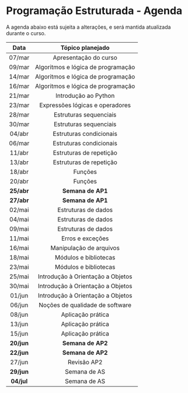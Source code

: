 # Programação Estruturada - Agenda

A agenda abaixo está sujeita a alterações, e será mantida atualizada durante o curso.

|  **Data**  |        **Tópico planejado**        |
|:----------:|:----------------------------------:|
|   07/mar   |        Apresentação do curso       |
|   09/mar   | Algoritmos e lógica de programação |
|   14/mar   | Algoritmos e lógica de programação |
|   16/mar   | Algoritmos e lógica de programação |
|   21/mar   |        Introdução ao Python        |
|   23/mar   |   Expressões lógicas e operadores  |
|   28/mar   |       Estruturas sequenciais       |
|   30/mar   |       Estruturas sequenciais       |
|   04/abr   |       Estruturas condicionais      |
|   06/mar   |       Estruturas condicionais      |
|   11/abr   |       Estruturas de repetição      |
|   13/abr   |       Estruturas de repetição      |
|   18/abr   |               Funções              |
|   20/abr   |               Funções              |
| **25/abr** |          **Semana de AP1**         |
| **27/abr** |          **Semana de AP1**         |
|   02/mai   |         Estruturas de dados        |
|   04/mai   |         Estruturas de dados        |
|   09/mai   |         Estruturas de dados        |
|   11/mai   |          Erros e exceções          |
|   16/mai   |       Manipulação de arquivos      |
|   18/mai   |        Módulos e bibliotecas       |
|   23/mai   |        Módulos e bibliotecas       |
|   25/mai   |  Introdução à Orientação a Objetos |
|   30/mai   |  Introdução à Orientação a Objetos |
|   01/jun   |  Introdução à Orientação a Objetos |
|   06/jun   |   Noções de qualidade de software  |
|   08/jun   |          Aplicação prática         |
|   13/jun   |          Aplicação prática         |
|   15/jun   |          Aplicação prática         |
| **20/jun** |          **Semana de AP2**         |
| **22/jun** |          **Semana de AP2**         |
|   27/jun   |             Revisão AP2            |
| **29/jun** |            Semana de AS            |
| **04/jul** |            Semana de AS            |